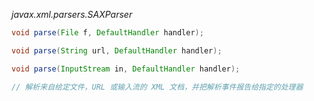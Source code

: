 *javax.xml.parsers.SAXParser*
```java
void parse(File f, DefaultHandler handler);

void parse(String url, DefaultHandler handler);

void parse(InputStream in, DefaultHandler handler);

// 解析来自给定文件，URL 或输入流的 XML 文档，并把解析事件报告给指定的处理器

```